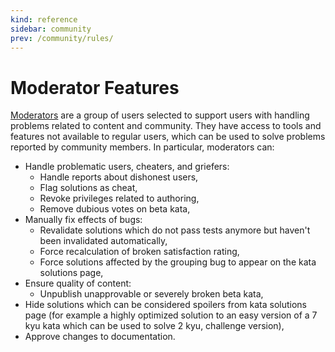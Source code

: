 ```yaml
---
kind: reference
sidebar: community
prev: /community/rules/
---
```


# Moderator Features

[Moderators](/community/moderation/#moderators) are a group of users selected to support users with handling problems related to content and community. They have access to tools and features not available to regular users, which can be used to solve problems reported by community members. In particular, moderators can:

- Handle problematic users, cheaters, and griefers:
  - Handle reports about dishonest users,
  - Flag solutions as cheat,
  - Revoke privileges related to authoring,
  - Remove dubious votes on beta kata,
- Manually fix effects of bugs:
  - Revalidate solutions which do not pass tests anymore but haven't been invalidated automatically,
  - Force recalculation of broken satisfaction rating,
  - Force solutions affected by the grouping bug to appear on the kata solutions page,
- Ensure quality of content:
  - Unpublish unapprovable or severely broken beta kata,
- Hide solutions which can be considered spoilers from kata solutions page (for example a highly optimized solution to an easy version of a 7 kyu kata which can be used to solve 2 kyu, challenge version),
- Approve changes to documentation.
